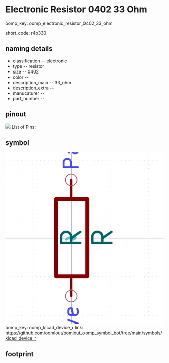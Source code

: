 # Electronic Resistor 0402 33 Ohm
oomp_key: oomp_electronic_resistor_0402_33_ohm  

short_code: r4o330
## naming details
* classification -- electronic
* type -- resistor
* size -- 0402
* color -- 
* description_main -- 33_ohm
* description_extra -- 
* manucaturer -- 
* part_number -- 
## pinout
![](working_pinout_600.png)
List of Pins:

## symbol

![](symbol/0/working/working_600.png)  
oomp_key: oomp_kicad_device_r
link: https://github.com/oomlout/oomlout_oomp_symbol_bot/tree/main/symbols/kicad_device_r


## footprint
